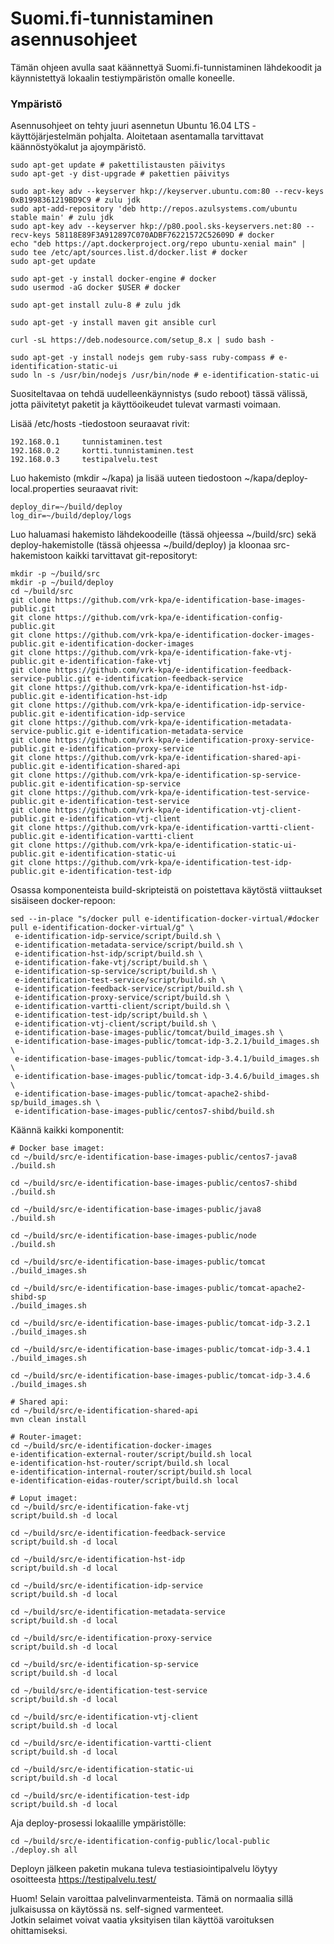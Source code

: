 Suomi.fi-tunnistaminen asennusohjeet
===================

Tämän ohjeen avulla saat käännettyä Suomi.fi-tunnistaminen lähdekoodit ja käynnistettyä lokaalin testiympäristön omalle koneelle.

### Ympäristö

Asennusohjeet on tehty juuri asennetun Ubuntu 16.04 LTS -käyttöjärjestelmän pohjalta. Aloitetaan asentamalla tarvittavat käännöstyökalut ja ajoympäristö.

```
sudo apt-get update # pakettilistausten päivitys
sudo apt-get -y dist-upgrade # pakettien päivitys

sudo apt-key adv --keyserver hkp://keyserver.ubuntu.com:80 --recv-keys 0xB1998361219BD9C9 # zulu jdk
sudo apt-add-repository 'deb http://repos.azulsystems.com/ubuntu stable main' # zulu jdk
sudo apt-key adv --keyserver hkp://p80.pool.sks-keyservers.net:80 --recv-keys 58118E89F3A912897C070ADBF76221572C52609D # docker
echo "deb https://apt.dockerproject.org/repo ubuntu-xenial main" | sudo tee /etc/apt/sources.list.d/docker.list # docker
sudo apt-get update

sudo apt-get -y install docker-engine # docker
sudo usermod -aG docker $USER # docker

sudo apt-get install zulu-8 # zulu jdk

sudo apt-get -y install maven git ansible curl

curl -sL https://deb.nodesource.com/setup_8.x | sudo bash -

sudo apt-get -y install nodejs gem ruby-sass ruby-compass # e-identification-static-ui
sudo ln -s /usr/bin/nodejs /usr/bin/node # e-identification-static-ui
```
Suositeltavaa on tehdä uudelleenkäynnistys (sudo reboot) tässä välissä, jotta päivitetyt paketit ja käyttöoikeudet tulevat varmasti voimaan.

Lisää /etc/hosts -tiedostoon seuraavat rivit:
```
192.168.0.1     tunnistaminen.test
192.168.0.2     kortti.tunnistaminen.test
192.168.0.3     testipalvelu.test
```
Luo hakemisto (mkdir ~/kapa) ja lisää uuteen tiedostoon ~/kapa/deploy-local.properties seuraavat rivit:
```
deploy_dir=~/build/deploy
log_dir=~/build/deploy/logs
```
Luo haluamasi hakemisto lähdekoodeille (tässä ohjeessa ~/build/src) sekä deploy-hakemistolle (tässä ohjeessa ~/build/deploy) ja kloonaa src-hakemistoon kaikki tarvittavat git-repositoryt:
```
mkdir -p ~/build/src
mkdir -p ~/build/deploy
cd ~/build/src
git clone https://github.com/vrk-kpa/e-identification-base-images-public.git
git clone https://github.com/vrk-kpa/e-identification-config-public.git
git clone https://github.com/vrk-kpa/e-identification-docker-images-public.git e-identification-docker-images
git clone https://github.com/vrk-kpa/e-identification-fake-vtj-public.git e-identification-fake-vtj
git clone https://github.com/vrk-kpa/e-identification-feedback-service-public.git e-identification-feedback-service
git clone https://github.com/vrk-kpa/e-identification-hst-idp-public.git e-identification-hst-idp
git clone https://github.com/vrk-kpa/e-identification-idp-service-public.git e-identification-idp-service
git clone https://github.com/vrk-kpa/e-identification-metadata-service-public.git e-identification-metadata-service
git clone https://github.com/vrk-kpa/e-identification-proxy-service-public.git e-identification-proxy-service
git clone https://github.com/vrk-kpa/e-identification-shared-api-public.git e-identification-shared-api
git clone https://github.com/vrk-kpa/e-identification-sp-service-public.git e-identification-sp-service
git clone https://github.com/vrk-kpa/e-identification-test-service-public.git e-identification-test-service
git clone https://github.com/vrk-kpa/e-identification-vtj-client-public.git e-identification-vtj-client
git clone https://github.com/vrk-kpa/e-identification-vartti-client-public.git e-identification-vartti-client
git clone https://github.com/vrk-kpa/e-identification-static-ui-public.git e-identification-static-ui
git clone https://github.com/vrk-kpa/e-identification-test-idp-public.git e-identification-test-idp
```

Osassa komponenteista build-skripteistä on poistettava käytöstä viittaukset sisäiseen docker-repoon:
```
sed --in-place "s/docker pull e-identification-docker-virtual/#docker pull e-identification-docker-virtual/g" \
 e-identification-idp-service/script/build.sh \
 e-identification-metadata-service/script/build.sh \
 e-identification-hst-idp/script/build.sh \
 e-identification-fake-vtj/script/build.sh \
 e-identification-sp-service/script/build.sh \
 e-identification-test-service/script/build.sh \
 e-identification-feedback-service/script/build.sh \
 e-identification-proxy-service/script/build.sh \
 e-identification-vartti-client/script/build.sh \
 e-identification-test-idp/script/build.sh \
 e-identification-vtj-client/script/build.sh \
 e-identification-base-images-public/tomcat/build_images.sh \
 e-identification-base-images-public/tomcat-idp-3.2.1/build_images.sh \
 e-identification-base-images-public/tomcat-idp-3.4.1/build_images.sh \
 e-identification-base-images-public/tomcat-idp-3.4.6/build_images.sh \
 e-identification-base-images-public/tomcat-apache2-shibd-sp/build_images.sh \
 e-identification-base-images-public/centos7-shibd/build.sh
```

Käännä kaikki komponentit:
```
# Docker base imaget:
cd ~/build/src/e-identification-base-images-public/centos7-java8
./build.sh

cd ~/build/src/e-identification-base-images-public/centos7-shibd
./build.sh

cd ~/build/src/e-identification-base-images-public/java8
./build.sh

cd ~/build/src/e-identification-base-images-public/node
./build.sh

cd ~/build/src/e-identification-base-images-public/tomcat
./build_images.sh

cd ~/build/src/e-identification-base-images-public/tomcat-apache2-shibd-sp
./build_images.sh

cd ~/build/src/e-identification-base-images-public/tomcat-idp-3.2.1
./build_images.sh

cd ~/build/src/e-identification-base-images-public/tomcat-idp-3.4.1
./build_images.sh

cd ~/build/src/e-identification-base-images-public/tomcat-idp-3.4.6
./build_images.sh

# Shared api:
cd ~/build/src/e-identification-shared-api
mvn clean install

# Router-imaget:
cd ~/build/src/e-identification-docker-images
e-identification-external-router/script/build.sh local
e-identification-hst-router/script/build.sh local
e-identification-internal-router/script/build.sh local
e-identification-eidas-router/script/build.sh local

# Loput imaget:
cd ~/build/src/e-identification-fake-vtj
script/build.sh -d local

cd ~/build/src/e-identification-feedback-service
script/build.sh -d local

cd ~/build/src/e-identification-hst-idp
script/build.sh -d local

cd ~/build/src/e-identification-idp-service
script/build.sh -d local

cd ~/build/src/e-identification-metadata-service
script/build.sh -d local

cd ~/build/src/e-identification-proxy-service
script/build.sh -d local

cd ~/build/src/e-identification-sp-service
script/build.sh -d local

cd ~/build/src/e-identification-test-service
script/build.sh -d local

cd ~/build/src/e-identification-vtj-client
script/build.sh -d local

cd ~/build/src/e-identification-vartti-client
script/build.sh -d local

cd ~/build/src/e-identification-static-ui
script/build.sh -d local

cd ~/build/src/e-identification-test-idp
script/build.sh -d local
```

Aja deploy-prosessi lokaalille ympäristölle:
```
cd ~/build/src/e-identification-config-public/local-public
./deploy.sh all
```

Deployn jälkeen paketin mukana tuleva testiasiointipalvelu löytyy osoitteesta https://testipalvelu.test/

Huom! Selain varoittaa palvelinvarmenteista. Tämä on normaalia sillä julkaisussa on käytössä ns. self-signed varmenteet.  
Jotkin selaimet voivat vaatia yksityisen tilan käyttöä varoituksen ohittamiseksi.  
